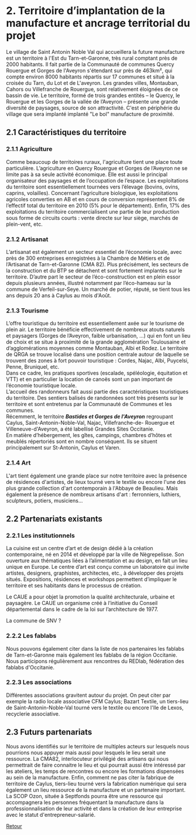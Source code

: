 # 2. Territoire d’implantation de la manufacture et ancrage territorial du projet  


Le village de Saint Antonin Noble Val qui accueillera la future manufacture est un territoire à l'Est du Tarn-et-Garonne, très rural comptant près de 2000 habitants. Il fait partie de la Communauté de communes Quercy Rouergue et Gorges de l'Aveyron s'étendant sur près de 463km², qui compte environ 8000 habitants répartis sur 17 communes et situé à la croisée du Tarn, du Lot et de L'aveyron. Les grandes villes, Montauban, Cahors ou Villefranche de Rouergue, sont relativement éloignées de ce bassin de vie. Le territoire, formé de trois grandes entités – le Quercy, le Rouergue et les Gorges de la vallée de l’Aveyron – présente une grande diversité de paysages, source de son attractivité.  C'est en périphérie du village que sera implanté implanté "Le bol" manufacture de proximité.

## 2.1 Caractéristiques du territoire  

### 2.1.1 Agriculture  
Comme beaucoup de territoires ruraux, l'agriculture tient une place toute particulière. L’agriculture en Quercy Rouergue et Gorges de l’Aveyron ne se limite pas à sa seule activité économique. Elle est aussi le principal organisateur des paysages et de l’occupation de l’espace. Les exploitations du territoire sont essentiellement tournées vers l’élevage (bovins, ovins, caprins, volailles). Concernant l’agriculture biologique, les exploitations agricoles converties en AB et en cours de conversion représentent 8% de l’effectif total du territoire en 2010 (5% pour le département). Enfin, 17% des exploitations du territoire commercialisent une partie de leur production sous forme de circuits courts : vente directe sur leur siège, marchés de plein-vent, etc. 

### 2.1.2 Artisanat  
L’artisanat est également un secteur essentiel de l’économie locale, avec près de 300 entreprises enregistrées à la Chambre de Métiers et de l’Artisanat de Tarn-et-Garonne (CMA 82). Plus précisément, les secteurs de la construction et du BTP se détachent et sont fortement implantés sur le territoire. D’autre part le secteur de l’éco-construction est en plein essor depuis plusieurs années, illustré notamment par l’éco-hameau sur la commune de Verfeil-sur-Seye. Un marché de potier, réputé, se tient tous les ans depuis 20 ans à Caylus au mois d'Août. 

### 2.1.3 Tourisme  
L’offre touristique du territoire est essentiellement axée sur le tourisme de plein air. Le territoire bénéficie effectivement de nombreux atouts naturels et paysagers (Gorges de l’Aveyron, faible urbanisation, …) qui en font un lieu de choix et se situe à proximité de la grande agglomération Toulousaine et d’agglomérations moyennes comme Montauban, Albi et Rodez. Le territoire de QRGA se trouve localisé dans une position centrale autour de laquelle se trouvent des zones à fort pouvoir touristique : Cordes, Najac, Albi, Puycelsi, Penne, Bruniquel, etc.  
Dans ce cadre, les pratiques sportives (escalade, spéléologie, équitation et VTT) et en particulier la location de canoës sont un pan important de l’économie touristique locale.  
L’accueil des randonneurs fait aussi partie des caractéristiques touristiques du territoire. Des sentiers balisés de randonnées sont très présents sur le territoire et sont entretenus par la Communauté de Communes et les communes.  
Récemment, le territoire ***Bastides et Gorges de l'Aveyron*** regroupant Caylus, Saint-Antonin-Noble-Val, Najac, Villefranche-de- Rouergue et Villeneuve-d'Aveyron, a été labellisé Grandes Sites Occitanie.  
En matière d’hébergement, les gîtes, campings, chambres d’hôtes et meublés répertoriés sont en nombre conséquent. Ils se situent principalement sur St-Antonin, Caylus et Varen.

### 2.1.4 Art  
L'art tient également une grande place sur notre territoire avec la présence de résidences d'artistes, de lieux tourné vers le textile ou encore l'une des plus grande collection d'art contemporain à l'Abbaye de Beaulieu. Mais également la présence de nombreux artisans d'art : ferronniers, luthiers, sculpteurs, potiers, musiciens...


## 2.2 Partenariats existants  

### 2.2.1 Les institutionnels  
La cuisine est un centre d’art et de design dédié à la création contemporaine, né en 2014 et développé par la ville de Nègrepelisse. Son ouverture aux thématiques liées à l’alimentation et au design, en fait un lieu unique en Europe.
Le centre d’art est conçu comme un laboratoire qui invite artistes, designers, graphistes, architectes, etc., à développer des projets situés. Expositions, résidences et workshops permettent d’impliquer le territoire et ses habitants dans le processus de création. 


Le CAUE a pour objet la promotion la qualité architecturale, urbaine et paysagère. Le CAUE un organisme créé à l’initiative du Conseil départemental dans le cadre de la loi sur l’architecture de 1977.

La commune de SNV ?

### 2.2.2 Les fablabs  
Nous pouvons également citer dans la liste de nos partenaires les fablabs de Tarn-et-Garonne mais également les fablabs de la région Occitanie. Nous participons régulièrement aux rencontres du REDlab, fédération des fablabs d'Occitanie.

### 2.2.3 Les associations  
Différentes associations gravitent autour du projet. On peut citer par exemple la radio locale associative CFM Caylus; Bazart Textile, un tiers-lieu de Saint-Antonin-Noble-Val tourné vers le textile ou encore l'Ile de Lexos, recyclerie associative.

## 2.3 Futurs partenariats
Nous avons identifiés sur le territoire de multiples acteurs sur lesquels nous pourrions nous appuyer mais aussi pour lesquels le lieu serait une ressource. La CMA82, interlocuteur privilégié des artisans qui nous permettrait de faire connaitre le lieu et qui pourrait aussi être intéressé par les ateliers, les temps de rencontres ou encore les formations dispensées au sein de la manufacture.
Enfin, comment ne pas citer la fabrique de territoire de Caylus, tiers-lieu tourné vers la fabrication numérique qui sera également un lieu ressource de la manufacture et un partenaire important.
La SCOP Ozon, située à Septfonds pourra être une ressource qui accompagnera les personnes fréquentant la manufacture dans la professionnalisation de leur activité et dans la création de leur entreprise avec le statut d'entrepreneur-salarié.

[Retour](README.md)
